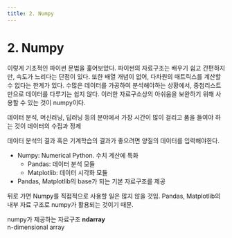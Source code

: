 ```yaml
---
title: 2. Numpy
---
```


# 2. Numpy

이렇게 기초적인 파이썬 문법을 훑어보았다. 파이썬의 자료구조는 배우기 쉽고 간편하지만, 속도가 느리다는 단점이 있다. 또한 배열 개념이 없어, 다차원의 매트릭스를 계산할 수 없다는 한계가 있다. 수많은 데이터를 가공하여 분석해야하는 상황에서, 중첩리스트만으로 데이터를 다루기는 쉽지 않다. 이러한 자료구소상의 아쉬움을 보완하기 위해 사용할 수 있는 것이 numpy이다.

데이터 분석, 머신러닝, 딥러닝 등의 분야에서 가장 시간이 많이 걸리고 품을 들여야 하는 것이 데이터의 수집과 정제

데이터 분석의 결과 혹은 기계학습의 결과가 좋으려면 양질의 데이터를 입력해야한다.

- Numpy: Numerical Python. 수치 계산에 특화
    - Pandas: 데이터 분석 모듈
    - Matplotlib: 데이터 시각화 모듈
- Pandas, Matplotlib의 base가 되는 기본 자료구조를 제공

뒤로 가면 Numpy를 직접적으로 사용할 일은 많지 않을 것임. Pandas, Matplotlib의 내부 자료 구조로 numpy가 활용되는 것이기 때문.

numpy가 제공하는 자료구조 **ndarray**  
n-dimensional array

